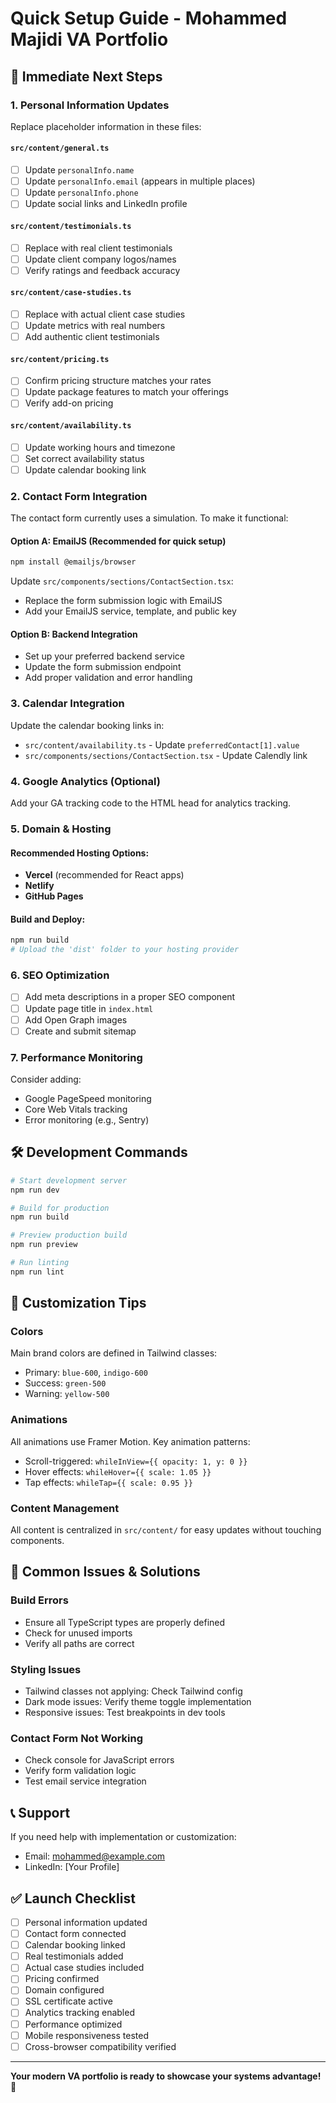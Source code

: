 # Quick Setup Guide - Mohammed Majidi VA Portfolio

## 🚀 Immediate Next Steps

### 1. **Personal Information Updates**
Replace placeholder information in these files:

#### `src/content/general.ts`
- [ ] Update `personalInfo.name`
- [ ] Update `personalInfo.email` (appears in multiple places)
- [ ] Update `personalInfo.phone`
- [ ] Update social links and LinkedIn profile

#### `src/content/testimonials.ts`
- [ ] Replace with real client testimonials
- [ ] Update client company logos/names
- [ ] Verify ratings and feedback accuracy

#### `src/content/case-studies.ts`
- [ ] Replace with actual client case studies
- [ ] Update metrics with real numbers
- [ ] Add authentic client testimonials

#### `src/content/pricing.ts`
- [ ] Confirm pricing structure matches your rates
- [ ] Update package features to match your offerings
- [ ] Verify add-on pricing

#### `src/content/availability.ts`
- [ ] Update working hours and timezone
- [ ] Set correct availability status
- [ ] Update calendar booking link

### 2. **Contact Form Integration**
The contact form currently uses a simulation. To make it functional:

#### Option A: EmailJS (Recommended for quick setup)
```bash
npm install @emailjs/browser
```

Update `src/components/sections/ContactSection.tsx`:
- Replace the form submission logic with EmailJS
- Add your EmailJS service, template, and public key

#### Option B: Backend Integration
- Set up your preferred backend service
- Update the form submission endpoint
- Add proper validation and error handling

### 3. **Calendar Integration**
Update the calendar booking links in:
- `src/content/availability.ts` - Update `preferredContact[1].value`
- `src/components/sections/ContactSection.tsx` - Update Calendly link

### 4. **Google Analytics (Optional)**
Add your GA tracking code to the HTML head for analytics tracking.

### 5. **Domain & Hosting**
#### Recommended Hosting Options:
- **Vercel** (recommended for React apps)
- **Netlify** 
- **GitHub Pages**

#### Build and Deploy:
```bash
npm run build
# Upload the 'dist' folder to your hosting provider
```

### 6. **SEO Optimization**
- [ ] Add meta descriptions in a proper SEO component
- [ ] Update page title in `index.html`
- [ ] Add Open Graph images
- [ ] Create and submit sitemap

### 7. **Performance Monitoring**
Consider adding:
- Google PageSpeed monitoring
- Core Web Vitals tracking
- Error monitoring (e.g., Sentry)

## 🛠️ Development Commands

```bash
# Start development server
npm run dev

# Build for production
npm run build

# Preview production build
npm run preview

# Run linting
npm run lint
```

## 🎨 Customization Tips

### Colors
Main brand colors are defined in Tailwind classes:
- Primary: `blue-600`, `indigo-600`
- Success: `green-500`
- Warning: `yellow-500`

### Animations
All animations use Framer Motion. Key animation patterns:
- Scroll-triggered: `whileInView={{ opacity: 1, y: 0 }}`
- Hover effects: `whileHover={{ scale: 1.05 }}`
- Tap effects: `whileTap={{ scale: 0.95 }}`

### Content Management
All content is centralized in `src/content/` for easy updates without touching components.

## 🔧 Common Issues & Solutions

### Build Errors
- Ensure all TypeScript types are properly defined
- Check for unused imports
- Verify all paths are correct

### Styling Issues
- Tailwind classes not applying: Check Tailwind config
- Dark mode issues: Verify theme toggle implementation
- Responsive issues: Test breakpoints in dev tools

### Contact Form Not Working
- Check console for JavaScript errors
- Verify form validation logic
- Test email service integration

## 📞 Support

If you need help with implementation or customization:
- Email: mohammed@example.com
- LinkedIn: [Your Profile]

## ✅ Launch Checklist

- [ ] Personal information updated
- [ ] Contact form connected
- [ ] Calendar booking linked  
- [ ] Real testimonials added
- [ ] Actual case studies included
- [ ] Pricing confirmed
- [ ] Domain configured
- [ ] SSL certificate active
- [ ] Analytics tracking enabled
- [ ] Performance optimized
- [ ] Mobile responsiveness tested
- [ ] Cross-browser compatibility verified

---

**Your modern VA portfolio is ready to showcase your systems advantage!** 🚀

